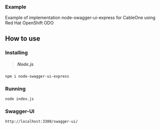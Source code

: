 
### Example
Example of implementation node-swagger-ui-express for CableOne 
using Red Hat OpenShift ODO

## How to use

### Installing

> ##### Node.js
`npm i node-swagger-ui-express`

### Running
`node index.js`

### Swagger-UI
`http://localhost:3300/swagger-ui/`
